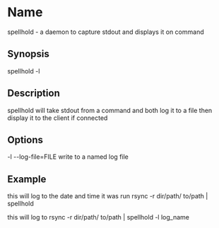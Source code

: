 # Name
  spellhold - a daemon to capture stdout and displays it on command

## Synopsis
  spellhold -l

## Description
  spellhold will take stdout from a command and both log it to a file then
  display it to the client if connected

## Options
  -l --log-file=FILE    write to a named log file

## Example
  this will log to the date and time it was run
    rsync -r dir/path/ to/path | spellhold

  this will log to
    rsync -r dir/path/ to/path | spellhold -l log_name
